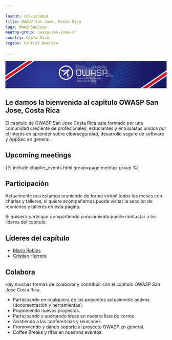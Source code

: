 ```yaml
---

layout: col-sidebar
title: OWASP San Jose, Costa Rica
tags: OWASPSanJose
meetup-group: owasp-san-jose-cr
country: Costa Rica
region: Central America

---
```


<img src="assets/images/owasp_top.jpeg" />

## Le damos la bienvenida al capitulo OWASP San Jose, Costa Rica

El capitulo de OWASP San Jose Costa Rica esta formado por una comunidad creciente de profesionales, estudiantes y entusiastas unidos por el interés en aprender sobre ciberseguridad, desarrollo seguro de software y AppSec en general.

## Upcoming meetings

{% include chapter_events.html group=page.meetup-group %}

## Participación

Actualmente nos estamos reuniendo de forma virtual todos los meses con charlas y talleres, si quiere acompañarnos puede visitar la sección de reuniones y talleres en esta página.

Si quisiera participar compartiendo conocimiento puede contactar a los líderes del capítulo.

## Líderes del capítulo

- [Mario Robles](mario.robles@owasp.org)
- [Cristian Herrera](cristian.herrera@owasp.org)

## Colabora

Hay muchas formas de colaborar y contribuir con el capitulo OWASP San Jose Costa Rica.

- Participando en cualquiera de los proyectos actualmente activos (documentación y herramientas).
- Proponiendo nuevos proyectos.
- Participando y aportando ideas en nuestra lista de correo.
- Asistiendo a las conferencias y reuniones.
- Promoviendo y dando soporte al proyecto OWASP en general.
- Coffee Breaks y rifas en nuestros eventos.

